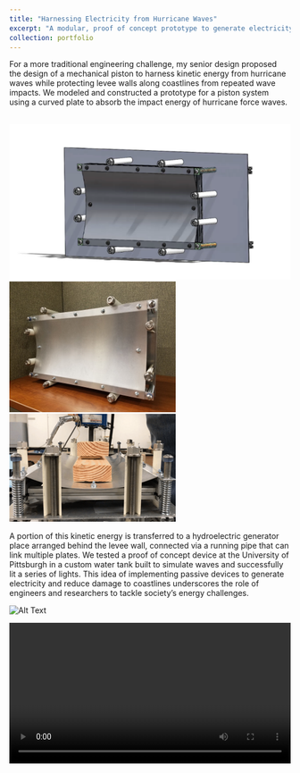 ```yaml
---
title: "Harnessing Electricity from Hurricane Waves"
excerpt: "A modular, proof of concept prototype to generate electricity from the kinetic energy of waves<br/><img src='/images/plate3.png'>"
collection: portfolio
---
```


For a more traditional engineering challenge, my senior design proposed the design of a mechanical piston to harness kinetic energy from hurricane waves while protecting levee walls along coastlines from repeated wave impacts. We modeled and constructed a prototype for a piston system using a curved plate to absorb the impact energy of hurricane force waves.

<br/><img src='/images/plate3.png'>
<br/><img src='/images/plate1.png'> <img src='/images/plate2.png'>

A portion of this kinetic energy is transferred to a hydroelectric generator place arranged behind the levee wall, connected via a running pipe that can link multiple plates. We tested a proof of concept device at the University of Pittsburgh in a custom water tank built to simulate waves and successfully lit a series of lights. This idea of implementing passive devices to generate electricity and reduce damage to coastlines underscores the role of engineers and researchers to tackle society’s energy challenges. 

![Alt Text](https://media.giphy.com/media/vFKqnCdLPNOKc/giphy.gif)

<video  style="display:block; width:100%; height:auto;" autoplay controls loop="loop">
    <source src="{{ site.baseurl }}/media/SeniorDesign.mp4" type="video/mp4" />
</video>
